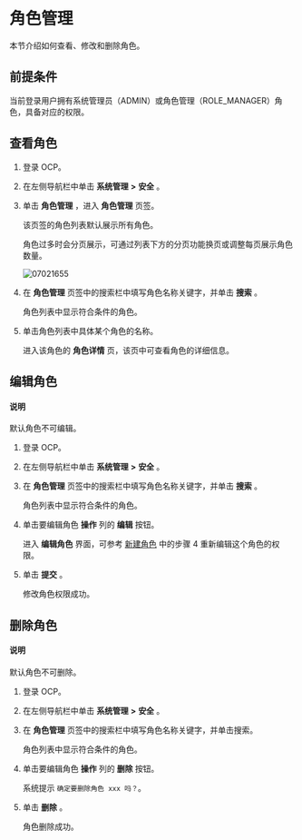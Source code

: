 角色管理
=========================

本节介绍如何查看、修改和删除角色。

**前提条件**
-----------------------------

当前登录用户拥有系统管理员（ADMIN）或角色管理（ROLE_MANAGER）角色，具备对应的权限。

查看角色
-------------------------

1. 登录 OCP。



2. 在左侧导航栏中单击 **系统管理** **\>** **安全** 。



3. 单击 **角色管理** ，进入 **角色管理** 页签。

   该页签的角色列表默认展示所有角色。

   角色过多时会分页展示，可通过列表下方的分页功能换页或调整每页展示角色数量。

   ![07021655](https://help-static-aliyun-doc.aliyuncs.com/assets/img/zh-CN/3415845261/p291087.png)


4. 在 **角色管理** 页签中的搜索栏中填写角色名称关键字，并单击 **搜索** 。

   角色列表中显示符合条件的角色。


5. 单击角色列表中具体某个角色的名称。

   进入该角色的 **角色详情** 页，该页中可查看角色的详细信息。






编辑角色
-------------------------


<main id="notice" type='explain'><h4>说明</h4><p>默认角色不可编辑。</p></main>



1. 登录 OCP。



2. 在左侧导航栏中单击 **系统管理** **\>** **安全** 。



3. 在 **角色管理** 页签中的搜索栏中填写角色名称关键字，并单击 **搜索** 。

   角色列表中显示符合条件的角色。


4. 单击要编辑角色 **操作** 列的 **编辑** 按钮。

   进入 **编辑角色** 界面，可参考 [新建角色](../10.using-system-management/2.create-role.md) 中的步骤 4 重新编辑这个角色的权限。


5. 单击 **提交** 。

   修改角色权限成功。





删除角色
-------------------------

<main id="notice" type='explain'><h4>说明</h4><p>默认角色不可删除。</p></main>



1. 登录 OCP。



2. 在左侧导航栏中单击 **系统管理** **\>** **安全** 。



3. 在 **角色管理** 页签中的搜索栏中填写角色名称关键字，并单击搜索。

   角色列表中显示符合条件的角色。


4. 单击要编辑角色 **操作** 列的 **删除** 按钮。

   系统提示 `确定要删除角色 xxx 吗？`。


5. 单击 **删除** 。

   角色删除成功。
